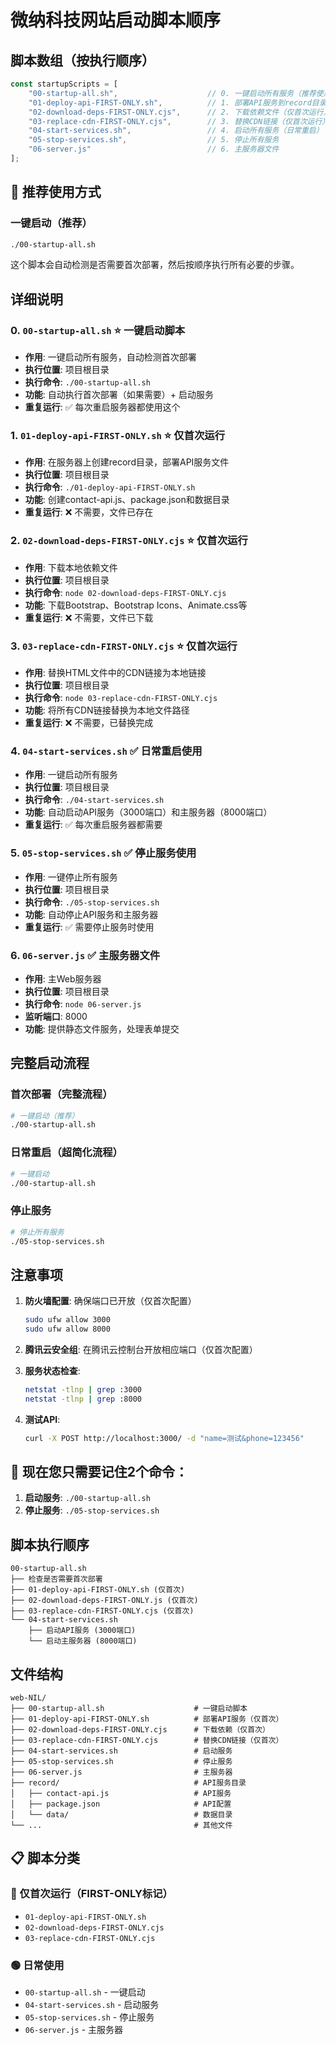 # 微纳科技网站启动脚本顺序

## 脚本数组（按执行顺序）

```javascript
const startupScripts = [
    "00-startup-all.sh",                    // 0. 一键启动所有服务（推荐使用）
    "01-deploy-api-FIRST-ONLY.sh",          // 1. 部署API服务到record目录（仅首次运行）
    "02-download-deps-FIRST-ONLY.cjs",      // 2. 下载依赖文件（仅首次运行）
    "03-replace-cdn-FIRST-ONLY.cjs",        // 3. 替换CDN链接（仅首次运行）
    "04-start-services.sh",                 // 4. 启动所有服务（日常重启）
    "05-stop-services.sh",                  // 5. 停止所有服务
    "06-server.js"                          // 6. 主服务器文件
];
```

## 🎯 推荐使用方式

### 一键启动（推荐）
```bash
./00-startup-all.sh
```

这个脚本会自动检测是否需要首次部署，然后按顺序执行所有必要的步骤。

## 详细说明

### 0. `00-startup-all.sh` ⭐ 一键启动脚本
- **作用**: 一键启动所有服务，自动检测首次部署
- **执行位置**: 项目根目录
- **执行命令**: `./00-startup-all.sh`
- **功能**: 自动执行首次部署（如果需要）+ 启动服务
- **重复运行**: ✅ 每次重启服务器都使用这个

### 1. `01-deploy-api-FIRST-ONLY.sh` ⭐ 仅首次运行
- **作用**: 在服务器上创建record目录，部署API服务文件
- **执行位置**: 项目根目录
- **执行命令**: `./01-deploy-api-FIRST-ONLY.sh`
- **功能**: 创建contact-api.js、package.json和数据目录
- **重复运行**: ❌ 不需要，文件已存在

### 2. `02-download-deps-FIRST-ONLY.cjs` ⭐ 仅首次运行
- **作用**: 下载本地依赖文件
- **执行位置**: 项目根目录
- **执行命令**: `node 02-download-deps-FIRST-ONLY.cjs`
- **功能**: 下载Bootstrap、Bootstrap Icons、Animate.css等
- **重复运行**: ❌ 不需要，文件已下载

### 3. `03-replace-cdn-FIRST-ONLY.cjs` ⭐ 仅首次运行
- **作用**: 替换HTML文件中的CDN链接为本地链接
- **执行位置**: 项目根目录
- **执行命令**: `node 03-replace-cdn-FIRST-ONLY.cjs`
- **功能**: 将所有CDN链接替换为本地文件路径
- **重复运行**: ❌ 不需要，已替换完成

### 4. `04-start-services.sh` ✅ 日常重启使用
- **作用**: 一键启动所有服务
- **执行位置**: 项目根目录
- **执行命令**: `./04-start-services.sh`
- **功能**: 自动启动API服务（3000端口）和主服务器（8000端口）
- **重复运行**: ✅ 每次重启服务器都需要

### 5. `05-stop-services.sh` ✅ 停止服务使用
- **作用**: 一键停止所有服务
- **执行位置**: 项目根目录
- **执行命令**: `./05-stop-services.sh`
- **功能**: 自动停止API服务和主服务器
- **重复运行**: ✅ 需要停止服务时使用

### 6. `06-server.js` ✅ 主服务器文件
- **作用**: 主Web服务器
- **执行位置**: 项目根目录
- **执行命令**: `node 06-server.js`
- **监听端口**: 8000
- **功能**: 提供静态文件服务，处理表单提交

## 完整启动流程

### 首次部署（完整流程）
```bash
# 一键启动（推荐）
./00-startup-all.sh
```

### 日常重启（超简化流程）
```bash
# 一键启动
./00-startup-all.sh
```

### 停止服务
```bash
# 停止所有服务
./05-stop-services.sh
```

## 注意事项

1. **防火墙配置**: 确保端口已开放（仅首次配置）
   ```bash
   sudo ufw allow 3000
   sudo ufw allow 8000
   ```

2. **腾讯云安全组**: 在腾讯云控制台开放相应端口（仅首次配置）

3. **服务状态检查**: 
   ```bash
   netstat -tlnp | grep :3000
   netstat -tlnp | grep :8000
   ```

4. **测试API**: 
   ```bash
   curl -X POST http://localhost:3000/ -d "name=测试&phone=123456"
   ```

## 🎉 现在您只需要记住2个命令：

1. **启动服务**: `./00-startup-all.sh`
2. **停止服务**: `./05-stop-services.sh`

## 脚本执行顺序

```
00-startup-all.sh
├── 检查是否需要首次部署
├── 01-deploy-api-FIRST-ONLY.sh (仅首次)
├── 02-download-deps-FIRST-ONLY.js (仅首次)
├── 03-replace-cdn-FIRST-ONLY.cjs (仅首次)
└── 04-start-services.sh
    ├── 启动API服务 (3000端口)
    └── 启动主服务器 (8000端口)
```

## 文件结构

```
web-NIL/
├── 00-startup-all.sh                    # 一键启动脚本
├── 01-deploy-api-FIRST-ONLY.sh          # 部署API服务（仅首次）
├── 02-download-deps-FIRST-ONLY.cjs      # 下载依赖（仅首次）
├── 03-replace-cdn-FIRST-ONLY.cjs        # 替换CDN链接（仅首次）
├── 04-start-services.sh                 # 启动服务
├── 05-stop-services.sh                  # 停止服务
├── 06-server.js                         # 主服务器
├── record/                              # API服务目录
│   ├── contact-api.js                   # API服务
│   ├── package.json                     # API配置
│   └── data/                            # 数据目录
└── ...                                  # 其他文件
```

## 📋 脚本分类

### 🔴 仅首次运行（FIRST-ONLY标记）
- `01-deploy-api-FIRST-ONLY.sh`
- `02-download-deps-FIRST-ONLY.cjs`
- `03-replace-cdn-FIRST-ONLY.cjs`

### 🟢 日常使用
- `00-startup-all.sh` - 一键启动
- `04-start-services.sh` - 启动服务
- `05-stop-services.sh` - 停止服务
- `06-server.js` - 主服务器 